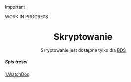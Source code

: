 > [!IMPORTANT]
> WORK IN PROGRESS

<div align="center">

# Skryptowanie

Skryptowanie jest dostępne tylko dla [BDS](..%2F..%2Fserver%2Fsoftwares%2Fvanilla%2FBDS.MD)
</div>


##### Spis treści
[1.WatchDog](watchdog%2FREADME.MD)
